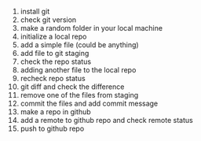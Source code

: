 1. install git
2. check git version
3. make a random folder in your local machine
4. initialize a local repo
5. add a simple file (could be anything)
6. add file to git staging
7. check the repo status
8. adding another file to the local repo
9. recheck repo status
10. git diff and check the difference
11. remove one of the files from staging
12. commit the files and add commit message 
13. make a repo in github
14. add a remote to github repo and check remote status
15. push to github repo

